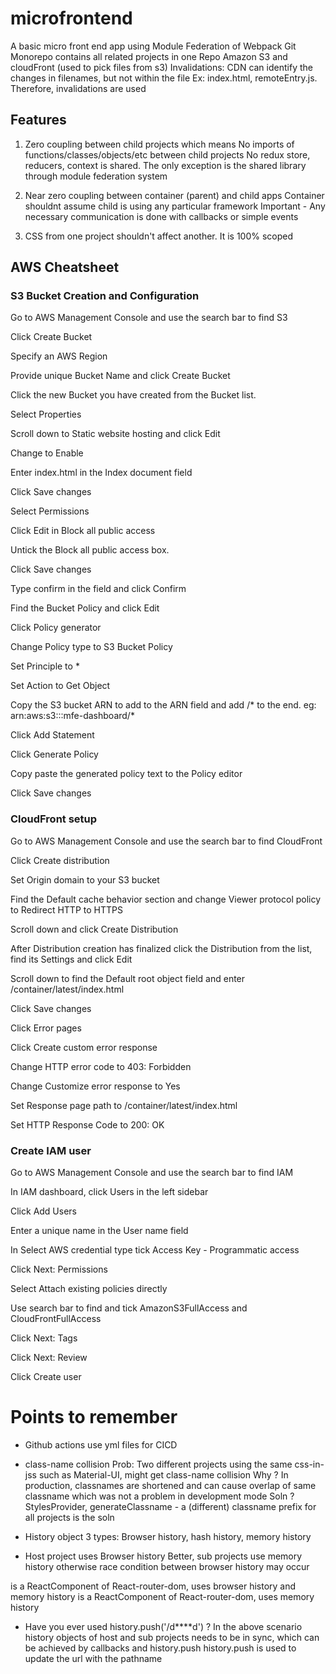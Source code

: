 # microfrontend
A basic micro front end app using Module Federation of Webpack
Git Monorepo contains all related projects in one Repo 
Amazon S3 and cloudFront (used to pick files from s3)
Invalidations: CDN can identify the changes in filenames, but not within the file Ex: index.html, remoteEntry.js. Therefore, invalidations are used

## Features

1) Zero coupling between child projects which means
No imports of functions/classes/objects/etc between child projects
No redux store, reducers, context is shared. The only exception is the shared library through module federation system

2) Near zero coupling between container (parent) and child apps
	Container shouldnt assume child is using any particular framework
	Important - Any necessary communication is done with callbacks or simple events

3) CSS from one project shouldn't affect another. It is 100% scoped


## AWS Cheatsheet

### S3 Bucket Creation and Configuration
Go to AWS Management Console and use the search bar to find S3

Click Create Bucket

Specify an AWS Region

Provide unique Bucket Name and click Create Bucket

Click the new Bucket you have created from the Bucket list.

Select Properties

Scroll down to Static website hosting and click Edit

Change to Enable

Enter index.html in the Index document field

Click Save changes

Select Permissions

Click Edit in Block all public access

Untick the Block all public access box.

Click Save changes

Type confirm in the field and click Confirm

Find the Bucket Policy and click Edit

Click Policy generator

Change Policy type to S3 Bucket Policy

Set Principle to *

Set Action to Get Object

Copy the S3 bucket ARN to add to the ARN field and add /* to the end.
eg: arn:aws:s3:::mfe-dashboard/*

Click Add Statement

Click Generate Policy

Copy paste the generated policy text to the Policy editor

Click Save changes


### CloudFront setup
Go to AWS Management Console and use the search bar to find CloudFront

Click Create distribution

Set Origin domain to your S3 bucket

Find the Default cache behavior section and change Viewer protocol policy to Redirect HTTP to HTTPS

Scroll down and click Create Distribution

After Distribution creation has finalized click the Distribution from the list, find its Settings and click Edit

Scroll down to find the Default root object field and enter /container/latest/index.html

Click Save changes

Click Error pages

Click Create custom error response

Change HTTP error code to 403: Forbidden

Change Customize error response to Yes

Set Response page path to /container/latest/index.html

Set HTTP Response Code to 200: OK


### Create IAM user
Go to AWS Management Console and use the search bar to find IAM

In IAM dashboard, click Users in the left sidebar

Click Add Users

Enter a unique name in the User name field

In Select AWS credential type tick Access Key - Programmatic access

Click Next: Permissions

Select Attach existing policies directly

Use search bar to find and tick AmazonS3FullAccess and CloudFrontFullAccess

Click Next: Tags

Click Next: Review

Click Create user

# Points to remember

* Github actions use yml files for CICD

* class-name collision
Prob: Two different projects using the same css-in-jss such as Material-UI, might get class-name collision
Why ? In production, classnames are shortened and can cause overlap of same classname which was not a problem in development mode
Soln ? StylesProvider, generateClassname - a (different) classname prefix for all projects is the soln

* History object
3 types: Browser history, hash history, memory history

* Host project uses Browser history
Better, sub projects use memory history otherwise race condition between browser history may occur

<BrowserRouter/> is a ReactComponent of React-router-dom, uses browser history and memory history
<Router/> is a ReactComponent of React-router-dom, uses memory history

* Have you ever used history.push('/d****d') ?
In the above scenario history objects of host and sub projects needs to be in sync, which can be achieved by callbacks and history.push
history.push is used to update the url with the pathname
